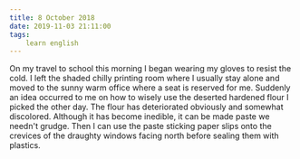 ```yaml
---
title: 8 October 2018
date: 2019-11-03 21:11:00
tags:
    learn english
---
```

On my travel to school this morning I began wearing my gloves to resist the cold. I left the shaded chilly printing room where I usually stay alone and moved to the sunny warm office where a seat is reserved for me. Suddenly an idea occurred to me on how to wisely use the deserted hardened flour I picked the other day. The flour has deteriorated obviously and somewhat discolored. Although it has become inedible, it can be made paste we needn't grudge. Then I can use the paste sticking paper slips onto the crevices of the draughty windows facing north before sealing them with plastics. 